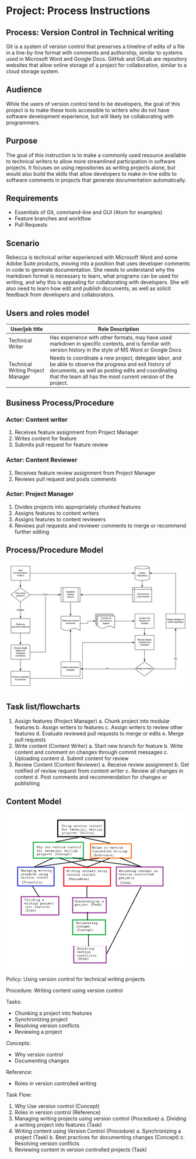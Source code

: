 # Project: Process Instructions

## Process: Version Control in Technical writing

Git is a system of version control that preserves a timeline of edits of a file in a line-by-line format with comments and authorship, similar to systems used in Microsoft Word and Google Docs. GitHub and GitLab are repository websites that allow online storage of a project for collaboration, similar to a cloud storage system.

## Audience

While the users of version control tend to be developers, the goal of this project is to make these tools accessible to writers who do not have software development experience, but will likely be collaborating with programmers.

## Purpose

The goal of this instruction is to make a commonly used resource available to technical writers to allow more streamlined participation in software projects. It focuses on using repositories as writing projects alone, but would also build the skills that allow developers to make in-line edits to software comments in projects that generate documentation automatically.

## Requirements

- Essentials of Git, command-line and GUI (Atom for examples)
- Feature branches and workflow
- Pull Requests

## Scenario

Rebecca is technical writer experienced with Microsoft Word and some Adobe Suite products, moving into a position that uses developer comments in code to generate documentation. She needs to understand why the markdown format is necessary to learn, what programs can be used for writing, and why this is appealing for collaborating with developers. She will also need to learn how edit and publish documents, as well as solicit feedback from developers and collaborators.


## Users and roles model

| User/job title | Role Description |
| -------------- | -------------- |
| Technical Writer | Has experience with other formats, may have used markdown in specific contexts, and is familiar with version history in the style of MS Word or Google Docs |
| Technical Writing Project Manager | Needs to coordinate a new project, delegate labor, and be able to observe the progress and exit history of documents, as well as posting edits and coordinating that the team all has the most current version of the project. |

## Business Process/Procedure

### Actor: Content writer
1. Receives feature assignment from Project Manager
2. Writes content for feature
3. Submits pull request for feature review

### Actor: Content Reviewer
1. Receives feature review assignment from Project Manager
2. Reviews pull request and posts comments

### Actor: Project Manager
1. Divides projects into appropriately chunked features
2. Assigns features to content writers
3. Assigns features to content reviewers
4. Reviews pull requests and reviewer comments to merge or recommend further editing

## Process/Procedure Model

![version control process flow chart](businessprocessmodel.png)

## Task list/flowcharts

1. Assign features (Project Manager)
  a. Chunk project into modular features
  b. Assign writers to features
  c. Assign writers to review other features
  d. Evaluate reviewed pull requests to merge or edits
  e. Merge pull requests
2. Write content (Content Writer)
  a. Start new branch for feature
  b. Write content and comment on changes through commit messages
  c. Uploading content
  d. Submit content for review
3. Review Content (Content Reviewer)
  a. Receive review assignment
  b. Get notified of review request from content writer
  c. Review all changes in content
  d. Post comments and recommendation for changes or publishing

## Content Model

![version control content model](contentmodel2.png)  

Policy: Using version control for technical writing projects

Procedure: Writing content using version control

Tasks:
- Chunking a project into features
- Synchronizing project
- Resolving version conflicts
- Reviewing a project



Concepts:
- Why version control
- Documenting changes

Reference:
- Roles in version controlled writing


Task Flow:

1. Why Use version control (Concept)
2. Roles in version control (Reference)
3. Managing writing projects using version control (Procedure)
  a. Dividing a writing project into features (Task)
4. Writing content using Version Control (Procedure)
  a. Synchronizing a project (Task)
  b. Best practices for documenting changes (Concept)
  c. Resolving version conflicts
5. Reviewing content in version controlled projects (Task)
